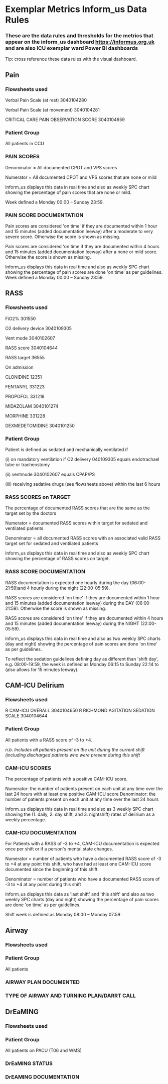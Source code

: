 # Exemplar Metrics Inform_us Data Rules

### These are the data rules and thresholds for the metrics that appear on the inform_us dashboard https://informus.org.uk and are also ICU exemplar ward Power BI dashboards

Tip: cross reference these data rules with the visual dashboard. 

## Pain 

### Flowsheets used 

Verbal Pain Scale (at rest)	3040104280

Verbal Pain Scale (at movement)	3040104281

CRITICAL CARE PAIN OBSERVATION SCORE	3040104659

### Patient Group

All patients in CCU

### PAIN SCORES

Denominator = All documented CPOT and VPS scores

Numerator = All documented CPOT and VPS scores that are none or mild

Inform_us displays this data in real time and also as weekly SPC chart showing the percentage of pain scores that are none or mild. 

Week defined a Monday 00:00 – Sunday 23:59.

### PAIN SCORE DOCUMENTATION 


Pain scores are considered 'on time' if they are documented within 1 hour and 15 minutes (added documentation leeway) after a moderate to very severe score. Otherwise the score is shown as missing. 

Pain scores are considered 'on time if they are documented within 4 hours and 15 minutes (added documentation leeway) after a none or mild score. Otherwise the score is shown as missing. 

Inform_us displays this data in real time and also as weekly SPC chart showing the percentage of pain scores are done 'on time' as per guidelines. 
Week defined a Monday 00:00 – Sunday 23:59.

## RASS 

### Flowsheets used


FiO2%	301550	

O2 delivery device	3040109305

Vent mode	3040102607

RASS score	3040104644

RASS target	36555

On admission

CLONIDINE	12351

FENTANYL	331223

PROPOFOL	331218	

MIDAZOLAM	3040101274

MORPHINE	331228

DEXMEDETOMIDINE	3040101250

### Patient Group

Patient is defined as sedated and mechanically ventilated if 

(i) on mandatory ventilation if O2 delivery 040109305 equals endotrachael tube or tracheostomy

(ii) ventmode 3040102607 equals CPAP/PS 

(iii) receiving sedative drugs (see flowsheets above) within the last 6 hours 


### RASS SCORES on TARGET

The percentage of documented RASS scores that are the same as the target set by the doctors

Numerator = documented RASS scores within target for sedated and ventilated patients 

Denominator = all documented RASS scores with an associated valid RASS target set for sedated and ventilated patients 

Inform_us displays this data in real time and also as weekly SPC chart showing the percentage of  RASS scores on target. 


### RASS SCORE DOCUMENTATION 

RASS documentation is expected one hourly during the day (06:00-21:59)and 4 hourly during the night (22:00-05:59).

RASS scores are considered 'on time' if they are documented within 1 hour and 15 minutes (added documentation leeway) during the DAY (06:00-21:59).  Otherwise the score is shown as missing. 

RASS scores are considered 'on time' if they are documented within 4 hours and 15 minutes (added documentation leeway) during the  NIGHT (22:00-05:59).  

Inform_us displays this data in real time and also as two weekly SPC charts (day and night) showing the percentage of pain scores are done 'on time' as per guidelines. 

To reflect the sedation guidelines defining day as different than 'shift day', e.g. 08:00-19:59, the week is defined as Monday 06:15 to Sunday 22:14 to (also allows for 15 minutes leeway). 


## CAM-ICU Delirium

### Flowsheets used

R CAM-ICU OVERALL	3040104650
R RICHMOND AGITATION SEDATION SCALE	3040104644

### Patient Group

All patients with a RASS score of -3 to +4. 

*n.b. Includes all patients present on the unit during the current shift (including discharged patients who were present during this shift* 


### CAM-ICU SCORES

The percentage of patients with a positive CAM-ICU score. 

Numerator: the number of patients present on each unit at any time over the last 24 hours with at least one positive CAM-ICU score
Denominator: the number of patients present on each unit at any time over the last 24 hours

Inform_us displays this data in real time and also as 3 weekly SPC chart showing the (1. daily, 2. day shift, and 3. nightshift) rates of delirium as a weekly percentage. 

### CAM-ICU DOCUMENTATION

For Patients with a RASS of -3 to +4, CAM-ICU documentation is expected once per shift or if a person's mental state changes. 


Numerator = number of patients who have a documented RASS score of -3 to +4 at any point this shift, who have had at least one CAM-ICU score documented since the beginning of this shift

Denominator = number of patients who have a documented RASS score of -3 to +4 at any point during this shift


Inform_us displays this data as 'last shift' and 'this shift' and also as two weekly SPC charts (day and night) showing the percentage of pain scores are done 'on time' as per guidelines. 

Shift week is defined as Monday 08:00 – Monday 07:59

## Airway

### Flowsheets used

### Patient Group

All patients

### AIRWAY PLAN DOCUMENTED

### TYPE OF AIRWAY AND TURNING PLAN/DARRT CALL 


## DrEaMING

### Flowsheets used

### Patient Group

All patients on PACU (T06 and WMS) 

### DrEaMING STATUS 

### DrEAMING DOCUMENTATION 




